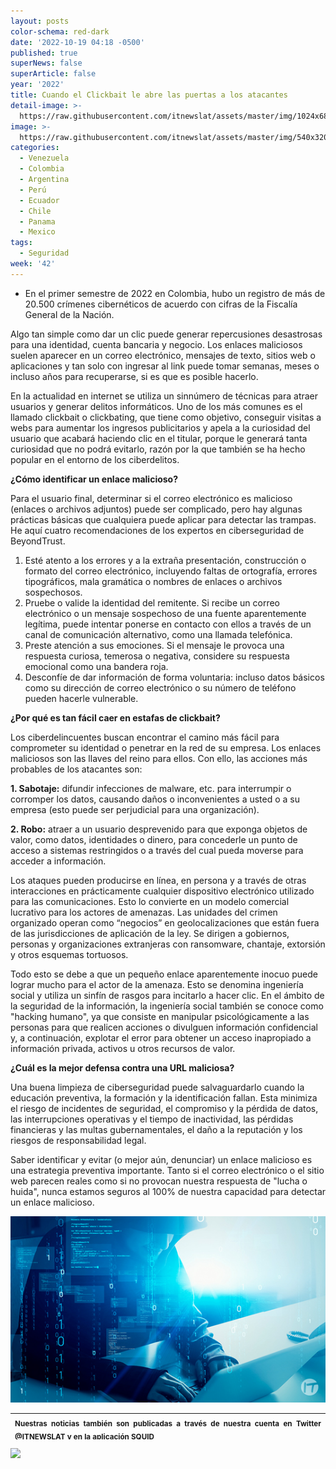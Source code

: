 ```yaml
---
layout: posts
color-schema: red-dark
date: '2022-10-19 04:18 -0500'
published: true
superNews: false
superArticle: false
year: '2022'
title: Cuando el Clickbait le abre las puertas a los atacantes
detail-image: >-
  https://raw.githubusercontent.com/itnewslat/assets/master/img/1024x680/hacker-en-codigo-g.jpg
image: >-
  https://raw.githubusercontent.com/itnewslat/assets/master/img/540x320/hacker-en-codigo-p.jpg
categories:
  - Venezuela
  - Colombia
  - Argentina
  - Perú
  - Ecuador
  - Chile
  - Panama
  - Mexico
tags:
  - Seguridad
week: '42'
---
```

- En el primer semestre de 2022 en Colombia, hubo un registro de más de 20.500 crímenes cibernéticos de acuerdo con cifras de la Fiscalía General de la Nación.

 Algo tan simple como dar un clic puede generar repercusiones desastrosas para una identidad, cuenta bancaria y negocio. Los enlaces maliciosos suelen aparecer en un correo electrónico, mensajes de texto, sitios web o aplicaciones y tan solo con ingresar al link puede tomar semanas, meses o incluso años para recuperarse, si es que es posible hacerlo.
 
En la actualidad en internet se utiliza un sinnúmero de técnicas para atraer usuarios y generar delitos informáticos. Uno de los más comunes es el llamado clickbait o clickbating, que tiene como objetivo, conseguir visitas a webs para aumentar los ingresos publicitarios y apela a la curiosidad del usuario que acabará haciendo clic en el titular, porque le generará tanta curiosidad que no podrá evitarlo, razón por la que también se ha hecho popular en el entorno de los ciberdelitos.

**¿Cómo identificar un enlace malicioso?**

Para el usuario final, determinar si el correo electrónico es malicioso (enlaces o archivos adjuntos) puede ser complicado, pero hay algunas prácticas básicas que cualquiera puede aplicar para detectar las trampas. He aquí cuatro recomendaciones de los expertos en ciberseguridad de BeyondTrust.

1. Esté atento a los errores y a la extraña presentación, construcción o formato del correo electrónico, incluyendo faltas de ortografía, errores tipográficos, mala gramática o nombres de enlaces o archivos sospechosos.
2. Pruebe o valide la identidad del remitente. Si recibe un correo electrónico o un mensaje sospechoso de una fuente aparentemente legítima, puede intentar ponerse en contacto con ellos a través de un canal de comunicación alternativo, como una llamada telefónica.
3.  Preste atención a sus emociones. Si el mensaje le provoca una respuesta curiosa, temerosa o negativa, considere su respuesta emocional como una bandera roja.
4.  Desconfíe de dar información de forma voluntaria: incluso datos básicos como su dirección de correo electrónico o su número de teléfono pueden hacerle vulnerable.

**¿Por qué es tan fácil caer en estafas de clickbait?**

Los ciberdelincuentes buscan encontrar el camino más fácil para comprometer su identidad o penetrar en la red de su empresa. Los enlaces maliciosos son las llaves del reino para ellos. Con ello, las acciones más probables de los atacantes son:

**1. Sabotaje:** difundir infecciones de malware, etc. para interrumpir o corromper los datos, causando daños o inconvenientes a usted o a su empresa (esto puede ser perjudicial para una organización).

**2. Robo:** atraer a un usuario desprevenido para que exponga objetos de valor, como datos, identidades o dinero, para concederle un punto de acceso a sistemas restringidos o a través del cual pueda moverse para acceder a información.

Los ataques pueden producirse en línea, en persona y a través de otras interacciones en prácticamente cualquier dispositivo electrónico utilizado para las comunicaciones. Esto lo convierte en un modelo comercial lucrativo para los actores de amenazas. Las unidades del crimen organizado operan como “negocios” en geolocalizaciones que están fuera de las jurisdicciones de aplicación de la ley. Se dirigen a gobiernos, personas y organizaciones extranjeras con ransomware, chantaje, extorsión y otros esquemas tortuosos.

Todo esto se debe a que un pequeño enlace aparentemente inocuo puede lograr mucho para el actor de la amenaza. Esto se denomina ingeniería social y utiliza un sinfín de rasgos para incitarlo a hacer clic. En el ámbito de la seguridad de la información, la ingeniería social también se conoce como "hacking humano", ya que consiste en manipular psicológicamente a las personas para que realicen acciones o divulguen información confidencial y, a continuación, explotar el error para obtener un acceso inapropiado a información privada, activos u otros recursos de valor.

**¿Cuál es la mejor defensa contra una URL maliciosa?**

Una buena limpieza de ciberseguridad puede salvaguardarlo cuando la educación preventiva, la formación y la identificación fallan. Esta minimiza el riesgo de incidentes de seguridad, el compromiso y la pérdida de datos, las interrupciones operativas y el tiempo de inactividad, las pérdidas financieras y las multas gubernamentales, el daño a la reputación y los riesgos de responsabilidad legal.

Saber identificar y evitar (o mejor aún, denunciar) un enlace malicioso es una estrategia preventiva importante. Tanto si el correo electrónico o el sitio web parecen reales como si no provocan nuestra respuesta de "lucha o huida", nunca estamos seguros al 100% de nuestra capacidad para detectar un enlace malicioso.

![](https://raw.githubusercontent.com/itnewslat/assets/master/img/540x320/hacker-en-codigo-p.jpg)

<table style="height: 42px;" width="569">
<tbody>
<tr>
<td style="text-align: justify;"><sub><strong>Nuestras noticias también son publicadas a través de nuestra cuenta en Twitter <a href="https://twitter.com/itnewslat?lang=es">@ITNEWSLAT</a> y en la aplicación <a href="https://squidapp.co/en/">SQUID</a></strong></sub></td>
</tr>
</tbody>
</table>

<img src="https://tracker.metricool.com/c3po.jpg?hash=56f88a41e39ab42c063cc51676587a04"/>